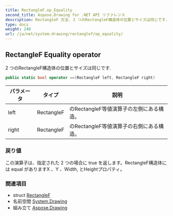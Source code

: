 ```yaml
---
title: RectangleF.op_Equality
second_title: Aspose.Drawing for .NET API リファレンス
description: RectangleF 方法. 2 つのRectangleF構造体の位置とサイズは同じです.
type: docs
weight: 240
url: /ja/net/system.drawing/rectanglef/op_equality/
---
```

## RectangleF Equality operator

2 つのRectangleF構造体の位置とサイズは同じです.

```csharp
public static bool operator ==(RectangleF left, RectangleF right)
```

| パラメータ | タイプ | 説明 |
| --- | --- | --- |
| left | RectangleF | のRectangleF等値演算子の左側にある構造。 |
| right | RectangleF | のRectangleF等値演算子の右側にある構造。 |

### 戻り値

この演算子は、指定された 2 つの場合に true を返します。RectangleF構造体には equal がありますX 、Y 、Width, とHeightプロパティ。

### 関連項目

* struct [RectangleF](../)
* 名前空間 [System.Drawing](../../rectanglef/)
* 組み立て [Aspose.Drawing](../../../)


